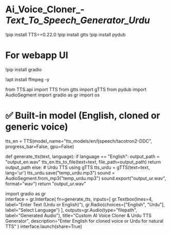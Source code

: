 # Ai_Voice_Cloner_-_Text_To_Speech_Generator_Urdu_

!pip install TTS==0.22.0
!pip install gtts
!pip install pydub
# For webapp UI
!pip install gradio

!apt install ffmpeg -y

from TTS.api import TTS
from gtts import gTTS
from pydub import AudioSegment
import gradio as gr
import os
# ✅ Built-in model (English, cloned or generic voice)
tts_en = TTS(model_name="tts_models/en/ljspeech/tacotron2-DDC", progress_bar=False, gpu=False)

def generate_tts(text, language):
    if language == "English":
        output_path = "output_en.wav"
        tts_en.tts_to_file(text=text, file_path=output_path)
        return output_path
    else:
        # Urdu TTS using gTTS
        tts_urdu = gTTS(text=text, lang='ur')
        tts_urdu.save("temp_urdu.mp3")
        sound = AudioSegment.from_mp3("temp_urdu.mp3")
        sound.export("output_ur.wav", format="wav")
        return "output_ur.wav"
 
 import gradio as gr  
interface = gr.Interface(
    fn=generate_tts,
    inputs=[
        gr.Textbox(lines=4, label="Enter Text (Urdu or English)"),
        gr.Radio(choices=["English", "Urdu"], label="Select Language") 
    ],
    outputs=gr.Audio(type="filepath", label="Generated Audio"),
    title="Custom AI Voice Cloner & Urdu TTS Generator",
    description="Enter English for cloned voice or Urdu for natural TTS"
)
interface.launch(share=True)

